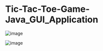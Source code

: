 # Tic-Tac-Toe-Game-Java_GUI_Application

![image](https://user-images.githubusercontent.com/94366125/202362296-e6350053-f450-4b13-9a51-b8bf72e0d905.png)


![image](https://user-images.githubusercontent.com/94366125/202362487-f6dee2b6-d8ba-497e-9ca0-cac18f8dd915.png)
